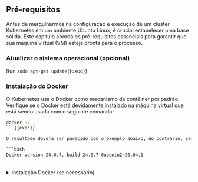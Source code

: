 ## Pré-requisitos
Antes de mergulharmos na configuração e execução de um cluster Kubernetes em um ambiente Ubuntu Linux, é crucial estabelecer uma base sólida. Este capítulo aborda os pré-requisitos essenciais para garantir que sua máquina virtual (VM) esteja pronta para o processo.

### Atualizar o sistema operacional (opcional)
Run `sudo apt-get update`{{exec}}

### Instalação do Docker
O Kubernetes usa o Docker como mecanismo de contêiner por padrão. Verifique se o Docker está devidamente instalado na máquina virtual que está sendo usada com o seguinte comando:

```bash
docker -v
```{{exec}}

O resultado deverá ser parecido com o exemplo abaixo, do contrário, será necessário instalar o Docker para seguir adiante.

```bash
Docker version 24.0.7, build 24.0.7-0ubuntu2~20.04.1
```
<br>
<details>
<summary>Instalação Docker (se necessário)</summary>
<br>

Para instalar o Docker, utilize os comandos a seguir:

```bash
sudo apt-get install docker.io -y
sudo systemctl enable docker
sudo systemctl start docker
```{{exec}}

</details>
<br>
Com esses pré-requisitos atendidos, sua VM estará pronta para iniciar a configuração do cluster Kubernetes. A seguir, exploraremos os passos detalhados para a criação e gerenciamento do seu cluster.
